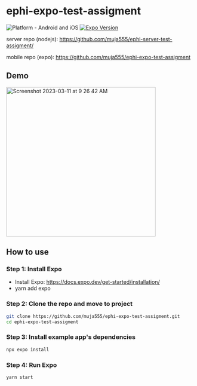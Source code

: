 # ephi-expo-test-assigment

![Platform - Android and iOS](https://img.shields.io/badge/platform-Android%20%7C%20iOS-blue.svg)
[![Expo Version](https://img.shields.io/badge/expo-%5E42.0.0-blue.svg)](https://docs.expo.io/)

server repo (nodejs):
https://github.com/muja555/ephi-server-test-assigment/

mobile repo (expo):
https://github.com/muja555/ephi-expo-test-assigment

## Demo

[<img width="400" alt="Screenshot 2023-03-11 at 9 26 42 AM" src="https://user-images.githubusercontent.com/3640257/224471687-e0d33af5-1c71-43f8-a0f6-60e3d53d7ce9.png">](https://www.youtube.com/watch?v=54bptpGg8Po)

## How to use

### Step 1: Install Expo

- Install Expo: https://docs.expo.dev/get-started/installation/
- yarn add expo

### Step 2: Clone the repo and move to project

```sh
git clone https://github.com/muja555/ephi-expo-test-assigment.git
cd ephi-expo-test-assigment
```

### Step 3: Install example app's dependencies

```sh
npx expo install
```

### Step 4: Run Expo

```sh
yarn start
```
